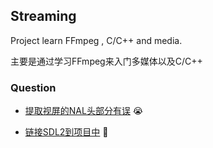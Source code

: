 ## Streaming

Project learn FFmpeg , C/C++ and media.

主要是通过学习FFmpeg来入门多媒体以及C/C++

### Question

- [提取视屏的NAL头部分有误](https://github.com/wangzhumo/Streaming/issues/2)  😭

- [链接SDL2到项目中](https://github.com/wangzhumo/Streaming/issues/3)  💢



